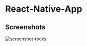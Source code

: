 # React-Native-App
## Screenshots
![screenshot-rocks](https://github.com/westernal/React-Native-App/assets/79543272/d4431ad2-1b29-43e1-aaa6-abc05b47eeb1)

